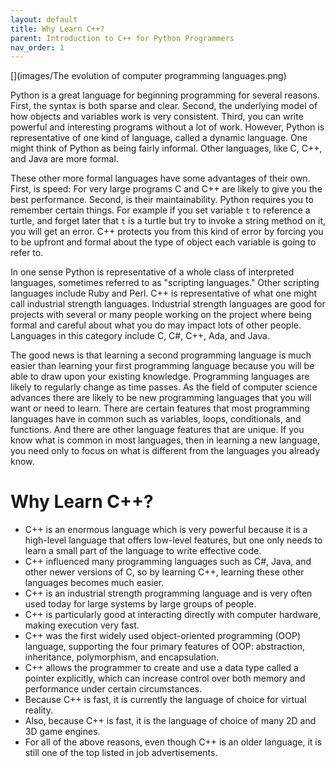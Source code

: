 ```yaml
---
layout: default
title: Why Learn C++?
parent: Introduction to C++ for Python Programmers
nav_order: 1
---
```


[](images/The evolution of computer programming languages.png)

Python is a great language for beginning programming for several reasons. First, the syntax is both sparse and clear. Second, the underlying model of how objects and variables work is very consistent. Third, you can write powerful and interesting programs without a lot of work. However, Python is representative of one kind of language, called a dynamic language. One might think of Python as being fairly informal. Other languages, like C, C++, and Java are more formal.

These other more formal languages have some advantages of their own. First, is speed: For very large programs C and C++ are likely to give you the best performance. Second, is their maintainability. Python requires you to remember certain things. For example if you set variable `t` to reference a turtle, and forget later that `t` is a turtle but try to invoke a string method on it, you will get an error. C++ protects you from this kind of error by forcing you to be upfront and formal about the type of object each variable is going to refer to.

In one sense Python is representative of a whole class of interpreted languages, sometimes referred to as "scripting languages." Other scripting languages include Ruby and Perl. C++ is representative of what one might call industrial strength languages. Industrial strength languages are good for projects with several or many people working on the project where being formal and careful about what you do may impact lots of other people. Languages in this category include C, C\#, C++, Ada, and Java.

The good news is that learning a second programming language is much easier than learning your first programming language because you will be able to draw upon your existing knowledge. Programming languages are likely to regularly change as time passes. As the field of computer science advances there are likely to be new programming languages that you will want or need to learn. There are certain features that most programming languages have in common such as variables, loops, conditionals, and functions. And there are other language features that are unique. If you know what is common in most languages, then in learning a new language, you need only to focus on what is different from the languages you already know.

# Why Learn C++?

- C++ is an enormous language which is very powerful because it is a high-level language that offers low-level features, but one only needs to learn a small part of the language to write effective code.
- C++ influenced many programming languages such as C\#, Java, and other newer versions of C, so by learning C++, learning these other languages becomes much easier.
- C++ is an industrial strength programming language and is very often used today for large systems by large groups of people.
- C++ is particularly good at interacting directly with computer hardware, making execution very fast.
- C++ was the first widely used object-oriented programming (OOP) language, supporting the four primary features of OOP: abstraction, inheritance, polymorphism, and encapsulation.
- C++ allows the programmer to create and use a data type called a pointer explicitly, which can increase control over both memory and performance under certain circumstances.
- Because C++ is fast, it is currently the language of choice for virtual reality.
- Also, because C++ is fast, it is the language of choice of many 2D and 3D game engines.
- For all of the above reasons, even though C++ is an older language, it is still one of the top listed in job advertisements.
